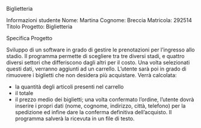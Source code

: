 Biglietteria

Informazioni studente
Nome: Martina
Cognome: Breccia
Matricola: 292514
Titolo Progetto: Biglietteria

Specifica Progetto

Sviluppo di un software in grado di gestire le prenotazioni per l’ingresso allo stadio.
Il programma permette di scegliere tra tre diversi stadi, e quattro diversi settori che differiscono dagli altri per il costo.
Una volta selezionati questi dati, verranno aggiunti ad un carrello. L’utente sarà poi in grado di rimuovere i biglietti che non desidera più acquistare.
Verrà calcolata: 
-	la quantità degli articoli presenti nel carrello
-	il totale 
-	il prezzo medio dei biglietti;
una volta confermato l’ordine, l’utente dovrà inserire i propri dati (nome, cognome, indirizzo, città, telefono) per la spedizione ed infine dare la conferma definitiva dell’acquisto.
Il programma salverà la ricevuta in un file di testo.
